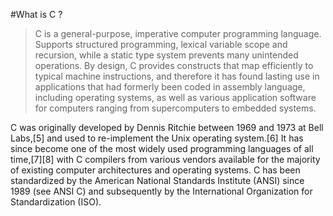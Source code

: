 #What is C ?

>C is a general-purpose, imperative computer programming language.
>Supports structured programming, lexical variable scope and recursion, while a static type system prevents many unintended operations. By design, C provides constructs that map efficiently to typical machine instructions, and therefore it has found lasting use in applications that had formerly been coded in assembly language, including operating systems, as well as various application software for computers ranging from supercomputers to embedded systems.

C was originally developed by Dennis Ritchie between 1969 and 1973 at Bell Labs,[5] and used to re-implement the Unix operating system.[6] It has since become one of the most widely used programming languages of all time,[7][8] with C compilers from various vendors available for the majority of existing computer architectures and operating systems. C has been standardized by the American National Standards Institute (ANSI) since 1989 (see ANSI C) and subsequently by the International Organization for Standardization (ISO).
